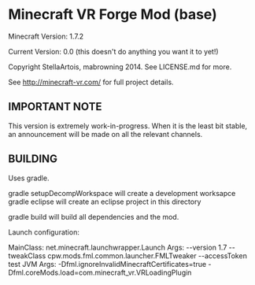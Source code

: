 Minecraft VR Forge Mod (base)
===================================

Minecraft Version: 1.7.2

Current Version: 0.0 (this doesn't do anything you want it to yet!)

Copyright StellaArtois, mabrowning 2014. See LICENSE.md for more.

See http://minecraft-vr.com/ for full project details.

IMPORTANT NOTE
--------------

This version is extremely work-in-progress. When it is the least bit stable, an
announcement will be made on all the relevant channels.

BUILDING
--------

Uses gradle.

gradle setupDecompWorkspace will create a development worksapce
gradle eclipse will create an eclipse project in this directory

gradle build will build all dependencies and the mod.

Launch configuration:

MainClass: net.minecraft.launchwrapper.Launch
Args: --version 1.7 --tweakClass cpw.mods.fml.common.launcher.FMLTweaker --accessToken test
JVM Args: -Dfml.ignoreInvalidMinecraftCertificates=true -Dfml.coreMods.load=com.minecraft_vr.VRLoadingPlugin 
